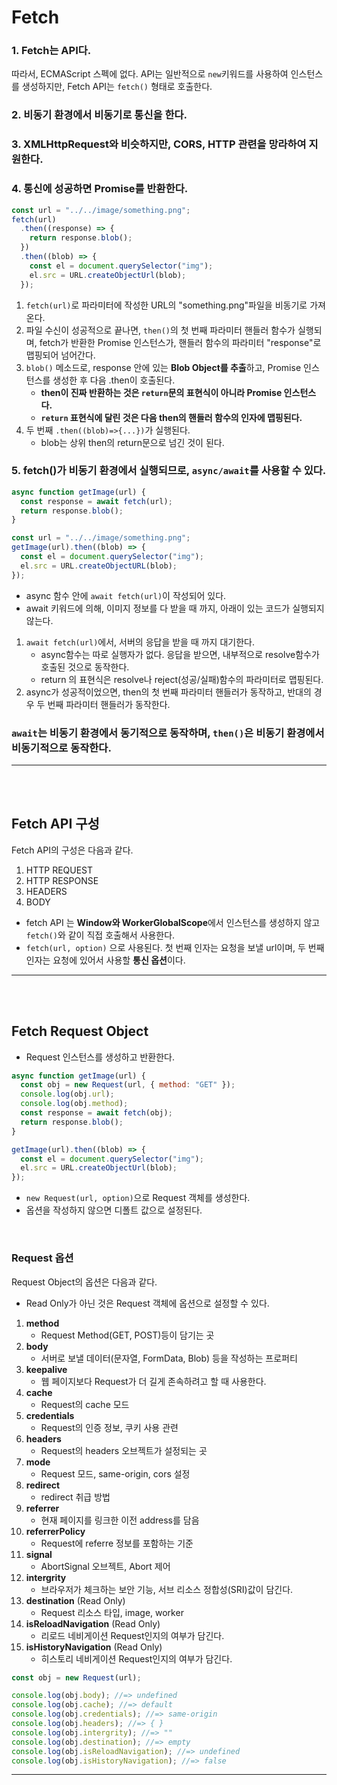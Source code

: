 # Fetch

### 1. Fetch는 API다.

따라서, ECMAScript 스펙에 없다. API는 일반적으로 `new`키워드를 사용하여 인스턴스를 생성하지만, Fetch API는 `fetch()` 형태로 호출한다.

### 2. **비동기 환경**에서 **비동기로 통신**을 한다.

### 3. XMLHttpRequest와 비슷하지만, CORS, HTTP 관련을 망라하여 지원한다.

### 4. 통신에 성공하면 **Promise를 반환**한다.

```javascript
const url = "../../image/something.png";
fetch(url)
  .then((response) => {
    return response.blob();
  })
  .then((blob) => {
    const el = document.querySelector("img");
    el.src = URL.createObjectUrl(blob);
  });
```

1. `fetch(url)`로 파라미터에 작성한 URL의 "something.png"파일을 비동기로 가져온다.
2. 파일 수신이 성공적으로 끝나면, `then()`의 첫 번째 파라미터 핸들러 함수가 실행되며, fetch가 반환한 Promise 인스턴스가, 핸들러 함수의 파라미터 "response"로 맵핑되어 넘어간다.
3. `blob()` 메소드로, response 안에 있는 **Blob Object를 추출**하고, Promise 인스턴스를 생성한 후 다음 .then이 호출된다.
   - **then이 진짜 반환하는 것은 `return`문의 표현식이 아니라 Promise 인스턴스다.**
   - **`return` 표현식에 달린 것은 다음 then의 핸들러 함수의 인자에 맵핑된다.**
4. 두 번째 `.then((blob)=>{...})`가 실행된다.
   - blob는 상위 then의 return문으로 넘긴 것이 된다.

### 5. fetch()가 비동기 환경에서 실행되므로, `async/await`를 사용할 수 있다.

```javascript
async function getImage(url) {
  const response = await fetch(url);
  return response.blob();
}

const url = "../../image/something.png";
getImage(url).then((blob) => {
  const el = document.querySelector("img");
  el.src = URL.createObjectURL(blob);
});
```

- async 함수 안에 `await fetch(url)`이 작성되어 있다.
- await 키워드에 의해, 이미지 정보를 다 받을 때 까지, 아래이 있는 코드가 실행되지 않는다.

1. `await fetch(url)`에서, 서버의 응답을 받을 때 까지 대기한다.
   - async함수는 따로 실행자가 없다. 응답을 받으면, 내부적으로 resolve함수가 호출된 것으로 동작한다.
   - return 의 표현식은 resolve나 reject(성공/실패)함수의 파라미터로 맵핑된다.
2. async가 성공적이었으면, then의 첫 번째 파라미터 핸들러가 동작하고, 반대의 경우 두 번째 파라미터 핸들러가 동작한다.

### `await`는 비동기 환경에서 동기적으로 동작하며, `then()`은 비동기 환경에서 비동기적으로 동작한다.

<hr>
<br>
<br>

## Fetch API 구성

Fetch API의 구성은 다음과 같다.

1. HTTP REQUEST
2. HTTP RESPONSE
3. HEADERS
4. BODY

- fetch API 는 **Window와 WorkerGlobalScope**에서 인스턴스를 생성하지 않고 `fetch()`와 같이 직접 호출해서 사용한다.
- `fetch(url, option)` 으로 사용된다. 첫 번째 인자는 요청을 보낼 url이며, 두 번째 인자는 요청에 있어서 사용할 **통신 옵션**이다.

<hr>
<br>
<br>

## Fetch Request Object

- Request 인스턴스를 생성하고 반환한다.

```javascript
async function getImage(url) {
  const obj = new Request(url, { method: "GET" });
  console.log(obj.url);
  console.log(obj.method);
  const response = await fetch(obj);
  return response.blob();
}

getImage(url).then((blob) => {
  const el = document.querySelector("img");
  el.src = URL.createObjectUrl(blob);
});
```

- `new Request(url, option)`으로 Request 객체를 생성한다.
- 옵션을 작성하지 않으면 디폴트 값으로 설정된다.

<br>

### Request 옵션

Request Object의 옵션은 다음과 같다.

- Read Only가 아닌 것은 Request 객체에 옵션으로 설정할 수 있다.

1. **method**
   - Request Method(GET, POST)등이 담기는 곳
2. **body**
   - 서버로 보낼 데이터(문자열, FormData, Blob) 등을 작성하는 프로퍼티
3. **keepalive**
   - 웹 페이지보다 Request가 더 길게 존속하려고 할 때 사용한다.
4. **cache**
   - Request의 cache 모드
5. **credentials**
   - Request의 인증 정보, 쿠키 사용 관련
6. **headers**
   - Request의 headers 오브젝트가 설정되는 곳
7. **mode**
   - Request 모드, same-origin, cors 설정
8. **redirect**
   - redirect 취급 방법
9. **referrer**
   - 현재 페이지를 링크한 이전 address를 담음
10. **referrerPolicy**
    - Request에 referre 정보를 포함하는 기준
11. **signal**
    - AbortSignal 오브젝트, Abort 제어
12. **intergrity**
    - 브라우저가 체크하는 보안 기능, 서브 리소스 정합성(SRI)값이 담긴다.
13. **destination** (Read Only)
    - Request 리소스 타입, image, worker
14. **isReloadNavigation** (Read Only)
    - 리로드 네비게이션 Request인지의 여부가 담긴다.
15. **isHistoryNavigation** (Read Only)
    - 히스토리 네비게이션 Request인지의 여부가 담긴다.

```javascript
const obj = new Request(url);

console.log(obj.body); //=> undefined
console.log(obj.cache); //=> default
console.log(obj.credentials); //=> same-origin
console.log(obj.headers); //=> { }
console.log(obj.intergrity); //=> ""
console.log(obj.destination); //=> empty
console.log(obj.isReloadNavigation); //=> undefined
console.log(obj.isHistoryNavigation); //=> false
```

<hr>
<br>
<br>

